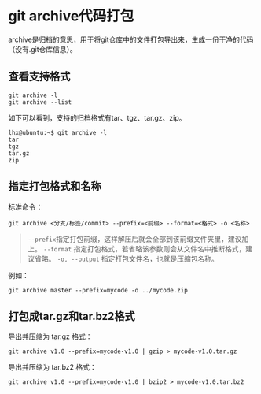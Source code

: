 # git archive代码打包

archive是归档的意思，用于将git仓库中的文件打包导出来，生成一份干净的代码（没有.git仓库信息）。

## 查看支持格式

```
git archive -l
git archive --list
```

如下可以看到，支持的归档格式有tar、tgz、tar.gz、zip。

```
lhx@ubuntu:~$ git archive -l
tar
tgz
tar.gz
zip
```

## 指定打包格式和名称

标准命令：

```
git archive <分支/标签/commit> --prefix=<前缀> --format=<格式> -o <名称>
```

> `--prefix`指定打包前缀，这样解压后就会全部到该前缀文件夹里，建议加上。
> `--format` 指定打包格式，若省略该参数则会从文件名中推断格式，建议省略。
> `-o, --output` 指定打包文件名，也就是压缩包名称。

例如：
```
git archive master --prefix=mycode -o ../mycode.zip
```

## 打包成tar.gz和tar.bz2格式

导出并压缩为 tar.gz 格式：

```
git archive v1.0 --prefix=mycode-v1.0 | gzip > mycode-v1.0.tar.gz
```

导出并压缩为 tar.bz2 格式：

```
git archive v1.0 --prefix=mycode-v1.0 | bzip2 > mycode-v1.0.tar.bz2
```

